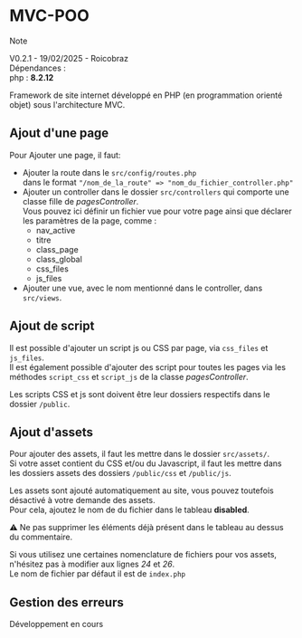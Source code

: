 # MVC-POO

> [!NOTE]
> V0.2.1 -
> 19/02/2025 -
> Roicobraz \
> Dépendances : \
> php : **8.2.12**

Framework de site internet développé en PHP (en programmation orienté objet) sous l'architecture MVC.

## Ajout d'une page 
Pour Ajouter une page, il faut:
- Ajouter la route dans le `src/config/routes.php` \
  dans le format `"/nom_de_la_route" => "nom_du_fichier_controller.php"`
- Ajouter un controller dans le dossier `src/controllers` qui comporte une classe fille de *pagesController*. \
  Vous pouvez ici définir un fichier vue pour votre page ainsi que déclarer les paramètres de la page, comme :
  -  nav_active
  -  titre
  -  class_page
  -  class_global
  -  css_files
  -  js_files
- Ajouter une vue, avec le nom mentionné dans le controller, dans `src/views`.


## Ajout de script
Il est possible d'ajouter un script js ou CSS par page, via `css_files` et `js_files`.  
Il est également possible d'ajouter des script pour toutes les pages via les méthodes `script_css` et `script_js` de la classe *pagesController*.

Les scripts CSS et js sont doivent être leur dossiers respectifs dans le dossier `/public`.

## Ajout d'assets
Pour ajouter des assets, il faut les mettre dans le dossier `src/assets/`.  
Si votre asset contient du CSS et/ou du Javascript, il faut les mettre dans les dossiers assets des dossiers `/public/css` et `/public/js`.

Les assets sont ajouté automatiquement au site, vous pouvez toutefois désactivé à votre demande des assets.  
Pour cela, ajoutez le nom de du fichier dans le tableau **disabled**.  

⚠ Ne pas supprimer les éléments déjà présent dans le tableau au dessus du commentaire.

Si vous utilisez une certaines nomenclature de fichiers pour vos assets, n'hésitez pas à modifier aux lignes *24* et *26*.  
Le nom de fichier par défaut il est de `index.php` 

## Gestion des erreurs
Développement en cours